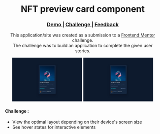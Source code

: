 <h1 align="center">NFT preview card component</h1>

<div align="center">
  <h3>
    <a href="#Link Demo">
      Demo
    </a>
    <span> | </span>
    <a href="https://www.frontendmentor.io/challenges/nft-preview-card-component-SbdUL_w0U">
      Challenge
    </a>
    <span> | </span>
    <a href="mailto: pangestu.ncp@gmail.com">
      Feedback
    </a>
  </h3>
</div>
<p align="center">This application/site was created as a submission to a <a href="https://www.frontendmentor.io/">Frontend Mentor</a> challenge.<br/> The challenge was to build an application to complete the given user stories.</p>

<div align="center" width="100%">
  <img src="https://github.com/PangestuNcp/Frontend-Mentor/blob/main/Frontend%20Mentor%20-%20Newbie/14.Nft%20preview%20card%20component%20main/design/desktop-design.jpg" width="45%">
  <img src="https://github.com/PangestuNcp/Frontend-Mentor/blob/main/Frontend%20Mentor%20-%20Newbie/14.Nft%20preview%20card%20component%20main/design/desktop-design.jpg" width="45%">
</div>

#### Challenge :

- View the optimal layout depending on their device's screen size
- See hover states for interactive elements
